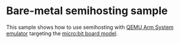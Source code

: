 # Bare-metal semihosting sample

This sample shows how to use semihosting with
[QEMU Arm System emulator](https://www.qemu.org/docs/master/system/target-arm.html)
targeting the
[micro:bit board model](https://www.qemu.org/2019/05/22/microbit/).
